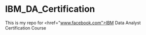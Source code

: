 # IBM_DA_Certification
This is my repo for <href="www.facebook.com">IBM Data Analyst Certification</href> Course
